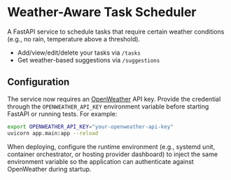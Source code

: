 # Weather-Aware Task Scheduler

A FastAPI service to schedule tasks that require certain weather conditions (e.g., no rain, temperature above a threshold).
- Add/view/edit/delete your tasks via `/tasks`
- Get weather-based suggestions via `/suggestions`

## Configuration

The service now requires an [OpenWeather](https://openweathermap.org/api) API key.  Provide the
credential through the `OPENWEATHER_API_KEY` environment variable before starting FastAPI or
running tests. For example:

```bash
export OPENWEATHER_API_KEY="your-openweather-api-key"
uvicorn app.main:app --reload
```

When deploying, configure the runtime environment (e.g., systemd unit, container orchestrator,
or hosting provider dashboard) to inject the same environment variable so the application can
authenticate against OpenWeather during startup.
